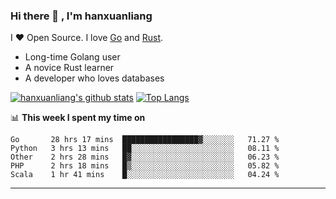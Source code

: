 ### Hi there 👋 , I'm hanxuanliang

<!--
**hanxuanliang/hanxuanliang** is a ✨ _special_ ✨ repository because its `README.md` (this file) appears on your GitHub profile.

Here are some ideas to get you started:

- 🔭 I’m currently working on ...
- 🌱 I’m currently learning ...
- 👯 I’m looking to collaborate on ...
- 🤔 I’m looking for help with ...
- 💬 Ask me about ...
- 📫 How to reach me: ...
- 😄 Pronouns: ...
- ⚡ Fun fact: ...
-->
I ❤ Open Source. I love [Go](https://golang.org) and [Rust](https://www.rust-lang.org/zh-CN/).

* Long-time Golang user
* A novice Rust learner
* A developer who loves databases

[![hanxuanliang's github stats](https://github-readme-stats.vercel.app/api/top-langs/?username=hanxuanliang&hide=html)](https://github.com/anuraghazra/github-readme-stats)
[![Top Langs](https://github-readme-stats.vercel.app/api?username=hanxuanliang&show_icons=true&count_private=true&line_height=40)](https://github.com/anuraghazra/github-readme-stats)

📊 **This week I spent my time on**
<!--START_SECTION:waka-->
```text
Go       28 hrs 17 mins  █████████████████▓░░░░░░░   71.27 % 
Python   3 hrs 13 mins   ██░░░░░░░░░░░░░░░░░░░░░░░   08.11 % 
Other    2 hrs 28 mins   █▓░░░░░░░░░░░░░░░░░░░░░░░   06.23 % 
PHP      2 hrs 18 mins   █▒░░░░░░░░░░░░░░░░░░░░░░░   05.82 % 
Scala    1 hr 41 mins    █░░░░░░░░░░░░░░░░░░░░░░░░   04.24 % 
```
<!--END_SECTION:waka-->

***
